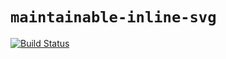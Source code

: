 # `maintainable-inline-svg`

[![Build Status](https://travis-ci.org/vastec/misvg.svg?branch=master)](https://travis-ci.org/vastec/misvg)
